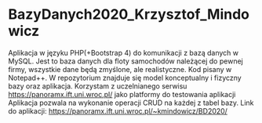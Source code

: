 # BazyDanych2020_Krzysztof_Mindowicz
Aplikacja w języku PHP(+Bootstrap 4) do komunikacji z bazą danych w MySQL.
Jest to baza danych dla floty samochodów należącej do pewnej firmy, wszystkie dane będą zmyślone, ale realistyczne.
Kod pisany w Notepad++.
W repozytorium znajduje się model konceptualny i fizyczny bazy oraz aplikacja.
Korzystam z uczelnianego serwisu https://panoramx.ift.uni.wroc.pl/ jako platformy do testowania aplikacji
Aplikacja pozwala na wykonanie operacji CRUD na każdej z tabel bazy.
Link do aplikacji: https://panoramx.ift.uni.wroc.pl/~kmindowicz/BD2020/
